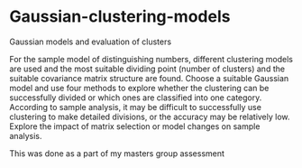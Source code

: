 # Gaussian-clustering-models
Gaussian models and evaluation of clusters

For the sample model of distinguishing numbers, different clustering models are used
and the most suitable dividing point (number of clusters) and the suitable covariance
matrix structure are found. Choose a suitable Gaussian model and use four methods to
explore whether the clustering can be successfully divided or which ones are
classified into one category. According to sample analysis, it may be difficult to
successfully use clustering to make detailed divisions, or the accuracy may be
relatively low. Explore the impact of matrix selection or model changes on sample
analysis.

This was done as a part of my masters group assessment 
